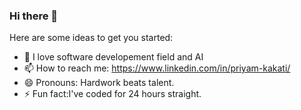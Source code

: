 ### Hi there 👋

Here are some ideas to get you started:

- 🌱 I love software developement field and AI 
- 📫 How to reach me: https://www.linkedin.com/in/priyam-kakati/
- 😄 Pronouns: Hardwork beats talent.
- ⚡ Fun fact:I've coded for 24 hours straight.
